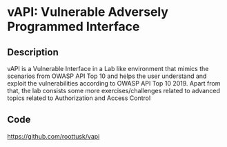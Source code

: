 # vAPI: Vulnerable Adversely Programmed Interface

## Description
vAPI is a Vulnerable Interface in a Lab like environment that mimics the scenarios from OWASP API Top 10 and helps the user understand and exploit the vulnerabilities according to OWASP API Top 10 2019. Apart from that, the lab consists some more exercises/challenges related to advanced topics related to Authorization and Access Control

## Code
https://github.com/roottusk/vapi
